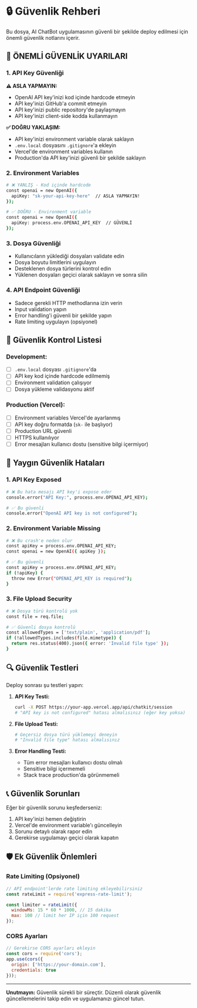 # 🔒 Güvenlik Rehberi

Bu dosya, AI ChatBot uygulamasının güvenli bir şekilde deploy edilmesi için önemli güvenlik notlarını içerir.

## 🚨 ÖNEMLİ GÜVENLİK UYARILARI

### 1. API Key Güvenliği

**⚠️ ASLA YAPMAYIN:**
- OpenAI API key'inizi kod içinde hardcode etmeyin
- API key'inizi GitHub'a commit etmeyin
- API key'inizi public repository'de paylaşmayın
- API key'inizi client-side kodda kullanmayın

**✅ DOĞRU YAKLAŞIM:**
- API key'inizi environment variable olarak saklayın
- `.env.local` dosyasını `.gitignore`'a ekleyin
- Vercel'de environment variables kullanın
- Production'da API key'inizi güvenli bir şekilde saklayın

### 2. Environment Variables

```bash
# ❌ YANLIŞ - Kod içinde hardcode
const openai = new OpenAI({
  apiKey: "sk-your-api-key-here"  // ASLA YAPMAYIN!
});

# ✅ DOĞRU - Environment variable
const openai = new OpenAI({
  apiKey: process.env.OPENAI_API_KEY  // GÜVENLİ
});
```

### 3. Dosya Güvenliği

- Kullanıcıların yüklediği dosyaları validate edin
- Dosya boyutu limitlerini uygulayın
- Desteklenen dosya türlerini kontrol edin
- Yüklenen dosyaları geçici olarak saklayın ve sonra silin

### 4. API Endpoint Güvenliği

- Sadece gerekli HTTP methodlarına izin verin
- Input validation yapın
- Error handling'i güvenli bir şekilde yapın
- Rate limiting uygulayın (opsiyonel)

## 🔧 Güvenlik Kontrol Listesi

### Development:
- [ ] `.env.local` dosyası `.gitignore`'da
- [ ] API key kod içinde hardcode edilmemiş
- [ ] Environment validation çalışıyor
- [ ] Dosya yükleme validasyonu aktif

### Production (Vercel):
- [ ] Environment variables Vercel'de ayarlanmış
- [ ] API key doğru formatda (`sk-` ile başlıyor)
- [ ] Production URL güvenli
- [ ] HTTPS kullanılıyor
- [ ] Error mesajları kullanıcı dostu (sensitive bilgi içermiyor)

## 🚨 Yaygın Güvenlik Hataları

### 1. API Key Exposed
```bash
# ❌ Bu hata mesajı API key'i expose eder
console.error("API Key:", process.env.OPENAI_API_KEY);

# ✅ Bu güvenli
console.error("OpenAI API key is not configured");
```

### 2. Environment Variable Missing
```bash
# ❌ Bu crash'e neden olur
const apiKey = process.env.OPENAI_API_KEY;
const openai = new OpenAI({ apiKey });

# ✅ Bu güvenli
const apiKey = process.env.OPENAI_API_KEY;
if (!apiKey) {
  throw new Error("OPENAI_API_KEY is required");
}
```

### 3. File Upload Security
```bash
# ❌ Dosya türü kontrolü yok
const file = req.file;

# ✅ Güvenli dosya kontrolü
const allowedTypes = ['text/plain', 'application/pdf'];
if (!allowedTypes.includes(file.mimetype)) {
  return res.status(400).json({ error: 'Invalid file type' });
}
```

## 🔍 Güvenlik Testleri

Deploy sonrası şu testleri yapın:

1. **API Key Testi:**
   ```bash
   curl -X POST https://your-app.vercel.app/api/chatkit/session
   # "API key is not configured" hatası almalısınız (eğer key yoksa)
   ```

2. **File Upload Testi:**
   ```bash
   # Geçersiz dosya türü yüklemeyi deneyin
   # "Invalid file type" hatası almalısınız
   ```

3. **Error Handling Testi:**
   - Tüm error mesajları kullanıcı dostu olmalı
   - Sensitive bilgi içermemeli
   - Stack trace production'da görünmemeli

## 📞 Güvenlik Sorunları

Eğer bir güvenlik sorunu keşfederseniz:

1. API key'inizi hemen değiştirin
2. Vercel'de environment variable'ı güncelleyin
3. Sorunu detaylı olarak rapor edin
4. Gerekirse uygulamayı geçici olarak kapatın

## 🛡️ Ek Güvenlik Önlemleri

### Rate Limiting (Opsiyonel)
```javascript
// API endpoint'lerde rate limiting ekleyebilirsiniz
const rateLimit = require('express-rate-limit');

const limiter = rateLimit({
  windowMs: 15 * 60 * 1000, // 15 dakika
  max: 100 // limit her IP için 100 request
});
```

### CORS Ayarları
```javascript
// Gerekirse CORS ayarları ekleyin
const cors = require('cors');
app.use(cors({
  origin: ['https://your-domain.com'],
  credentials: true
}));
```

---

**Unutmayın:** Güvenlik sürekli bir süreçtir. Düzenli olarak güvenlik güncellemelerini takip edin ve uygulamanızı güncel tutun.
